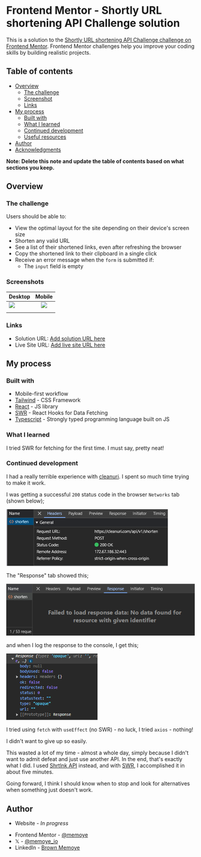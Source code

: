 # Frontend Mentor - Shortly URL shortening API Challenge solution

This is a solution to the [Shortly URL shortening API Challenge challenge on Frontend Mentor](https://www.frontendmentor.io/challenges/url-shortening-api-landing-page-2ce3ob-G). Frontend Mentor challenges help you improve your coding skills by building realistic projects.

## Table of contents

- [Overview](#overview)
  - [The challenge](#the-challenge)
  - [Screenshot](#screenshot)
  - [Links](#links)
- [My process](#my-process)
  - [Built with](#built-with)
  - [What I learned](#what-i-learned)
  - [Continued development](#continued-development)
  - [Useful resources](#useful-resources)
- [Author](#author)
- [Acknowledgments](#acknowledgments)

**Note: Delete this note and update the table of contents based on what sections you keep.**

## Overview

### The challenge

Users should be able to:

- View the optimal layout for the site depending on their device's screen size
- Shorten any valid URL
- See a list of their shortened links, even after refreshing the browser
- Copy the shortened link to their clipboard in a single click
- Receive an error message when the `form` is submitted if:
  - The `input` field is empty

### Screenshots

| Desktop                                         |                     Mobile                     |
| ----------------------------------------------- | :--------------------------------------------: |
| ![](./_starter_files/solution/desktop-demo.gif) | ![](./_starter_files/solution/mobile-demo.gif) |
|                                                 |                                                |

### Links

- Solution URL: [Add solution URL here](https://your-solution-url.com)
- Live Site URL: [Add live site URL here](https://your-live-site-url.com)

## My process

### Built with

- Mobile-first workflow
- [Tailwind](https://tailwindcss.com/) - CSS Framework
- [React](https://reactjs.org/) - JS library
- [SWR](https://swr.vercel.app/) - React Hooks for Data Fetching
- [Typescript](https://www.typescriptlang.org/) - Strongly typed programming language built on JS

### What I learned

I tried SWR for fetching for the first time. I must say, pretty neat!

### Continued development

I had a really terrible experience with [cleanuri](https://cleanuri.com/docs). I spent so much time trying to make it work.

I was getting a successful `200` status code in the browser `Networks` tab (shown below);

![](./_starter_files/solution/cleanuri-headers.png)

The "Response" tab showed this;

![](./_starter_files/solution/cleanuri-response_network.png)

and when I log the response to the console, I get this;

![](./_starter_files/solution/cleanuri-response_console.png)

I tried using `fetch` with `useEffect` (no SWR) - no luck, I tried `axios` - nothing!

I didn't want to give up so easily.

This wasted a lot of my time - almost a whole day, simply because I didn't want to admit defeat and just use another API. In the end, that's exactly what I did. I used [Shrtlnk API](https://shrtlnk.dev/developer) instead, and with [SWR](https://swr.vercel.app/), I accomplished it in about five minutes.

Going forward, I think I should know when to stop and look for alternatives when something just doesn't work.

## Author

- Website - _In progress_
<!-- [Brown Memoye](#) Website in progress -->
- Frontend Mentor - [@memoye](https://www.frontendmentor.io/profile/memoye)
- 𝕏 - [@memoye_io](https://www.x.com/memoye_io)
- LinkedIn - [Brown Memoye](https://www.linkedin.com/in/b-me)
